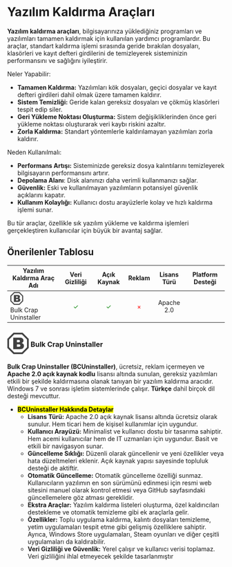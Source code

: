 <!-- NOTLAR 
 - Tablo eklemeyi unutmayın 
 - Uygun görseller eklemeyi unutmayın.
 - İçerik kuralları ve ekleme yapmak sayfalarını ziyaret edebilirsiniz -->

# Yazılım Kaldırma Araçları

**Yazılım kaldırma araçları**, bilgisayarınıza yüklediğiniz programları ve yazılımları tamamen kaldırmak için kullanılan yardımcı programlardır.
Bu araçlar, standart kaldırma işlemi sırasında geride bırakılan dosyaları, klasörleri ve kayıt defteri girdilerini de temizleyerek sisteminizin performansını ve sağlığını iyileştirir.

Neler Yapabilir:
- **Tamamen Kaldırma:** Yazılımları kök dosyaları, geçici dosyalar ve kayıt defteri girdileri dahil olmak üzere tamamen kaldırır.
- **Sistem Temizliği:** Geride kalan gereksiz dosyaları ve çökmüş klasörleri tespit edip siler.
- **Geri Yükleme Noktası Oluşturma:** Sistem değişikliklerinden önce geri yükleme noktası oluşturarak veri kaybı riskini azaltır.
- **Zorla Kaldırma:** Standart yöntemlerle kaldırılamayan yazılımları zorla kaldırır.

Neden Kullanılmalı:
- **Performans Artışı:** Sisteminizde gereksiz dosya kalıntılarını temizleyerek bilgisayarın performansını artırır.
- **Depolama Alanı**: Disk alanınızı daha verimli kullanmanızı sağlar.
- **Güvenlik:** Eski ve kullanılmayan yazılımların potansiyel güvenlik açıklarını kapatır.
- **Kullanım Kolaylığı:** Kullanıcı dostu arayüzlerle kolay ve hızlı kaldırma işlemi sunar.

Bu tür araçlar, özellikle sık yazılım yükleme ve kaldırma işlemleri gerçekleştiren kullanıcılar için büyük bir avantaj sağlar.

## Önerilenler Tablosu

| Yazılım Kaldırma Araç Adı | Veri Gizliliği | Açık Kaynak | Reklam | Lisans Türü | Platform Desteği |
|---------------------------|:--------------:|:-----------:|:------:|:-----------:|:----------------:|
| <span style="display: inline-block; vertical-align: middle;"><img src="docs/images/bulk-crap-uninstaller-icon.png" alt="blukcrap" style="width: 30px; height: 30px;"> </span> <span style="display: inline-block; vertical-align: middle;"> Bulk Crap Uninstaller   | <span style="color: green;">✓</span>  | <span style="color: green;">✓</span>         | <span style="color: red;">×</span>     | Apache 2.0  | <i class="fa-brands fa-windows">   |

### <span style="display: inline-block; vertical-align: middle;"><img src="docs/images/bulk-crap-uninstaller-icon.png" alt="bulkcrap" style="width: 50px; height: 50px;"> </span> <span style="display: inline-block; vertical-align: middle;"> Bulk Crap Uninstaller <a href="https://www.bcuninstaller.com/" target="_blank" style="text-decoration: none; color: inherit; margin-left: 5px;"> <i class="fa-solid fa-globe"></i></a>  <a href="https://github.com/Klocman/Bulk-Crap-Uninstaller" target="_blank" style="text-decoration: none; color: inherit; margin-left: 5px"> <i class="fa-brands fa-github"></i></a>

**Bulk Crap Uninstaller (BCUninstaller)**, ücretsiz, reklam içermeyen ve **Apache 2.0 açık kaynak kodlu** lisansı altında sunulan, gereksiz yazılımları etkili bir şekilde kaldırmasına olanak tanıyan bir yazılım kaldırma aracıdır. Windows 7 ve sonrası işletim sistemlerinde çalışır. **Türkçe** dahil birçok dil desteği mevcuttur.

- **<mark>BCUninstaller Hakkında Detaylar</mark>**
  - **Lisans Türü:** Apache 2.0 açık kaynak lisansı altında ücretsiz olarak sunulur. Hem ticari hem de kişisel kullanımlar için uygundur.
  - **Kullanıcı Arayüzü:** Minimalist ve kullanıcı dostu bir tasarıma sahiptir. Hem acemi kullanıcılar hem de IT uzmanları için uygundur. Basit ve etkili bir navigasyon sunar.
  - **Güncelleme Sıklığı:** Düzenli olarak güncellenir ve yeni özellikler veya hata düzeltmeleri eklenir. Açık kaynak yapısı sayesinde topluluk desteği de aktiftir.
  - **Otomatik Güncelleme:** Otomatik güncelleme özelliği sunmaz. Kullanıcıların yazılımın en son sürümünü edinmesi için resmi web sitesini manuel olarak kontrol etmesi veya GitHub sayfasındaki güncellemelere göz atması gereklidir.
  - **Ekstra Araçlar:** Yazılım kaldırma listeleri oluşturma, özel kaldırıcıları destekleme ve otomatik temizleme gibi ek araçlarla gelir.
  - **Özellikler:** Toplu uygulama kaldırma, kalıntı dosyaları temizleme, yetim uygulamaları tespit etme gibi gelişmiş özelliklere sahiptir. Ayrıca, Windows Store uygulamaları, Steam oyunları ve diğer çeşitli uygulamaları da kaldırabilir.
  - **Veri Gizliliği ve Güvenlik:** Yerel çalışır ve kullanıcı verisi toplamaz. Veri gizliliğini ihlal etmeyecek şekilde tasarlanmıştır​
